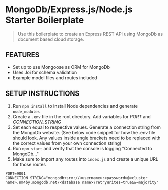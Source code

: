 # MongoDb/Express.js/Node.js Starter Boilerplate

> Use this boilerplate to create an Express REST API using MongoDb as document based cloud storage. 

## FEATURES

- Set up to use Mongoose as ORM for MongoDb
- Uses Joi for schema validation
- Example model files and routes included

## SETUP INSTRUCTIONS

1. Run `npm install` to install Node dependencies and generate `node_modules`
2. Create a `.env` file in the root directory. Add variables for _PORT_ and _CONNECTION_STRING_
3. Set each equal to respective values. Generate a connection string from the MongoDb website. (See below code snippet for how the .env file should look. Any values inside angle brackets need to be replaced with the correct values from your own connection string)
4. Run `npm start` and verify that the console is logging "Connected to MongoDb..."
5. Make sure to import any routes into `index.js` and create a unique URL for those routes

```
PORT=9001
CONNECTION_STRING="mongodb+srv://<username>:<password>@<cluster name>.nm4by.mongodb.net/<database name>?retryWrites=true&w=majority"
```
